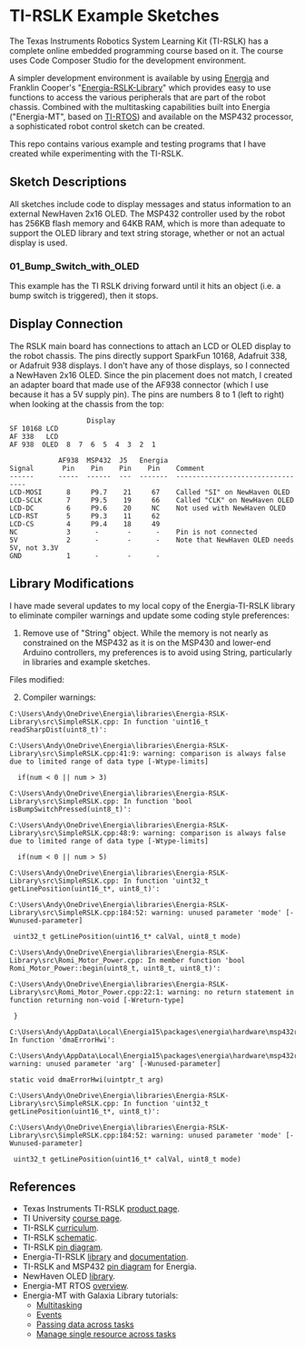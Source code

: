 TI-RSLK Example Sketches
========================

The Texas Instruments Robotics System Learning Kit (TI-RSLK) has a complete online embedded programming course based on it. The course uses Code Composer Studio for the development environment.

A simpler development environment is available by using [Energia][11] and Franklin Cooper's "[Energia-RSLK-Library][5]" which provides easy to use functions to access the various peripherals that are part of the robot chassis. Combined with the multitasking capabilities built into Energia ("Energia-MT", based on [TI-RTOS][12]) and available on the MSP432 processor, a sophisticated robot control sketch can be created.

This repo contains various example and testing programs that I have created while experimenting with the TI-RSLK.

Sketch Descriptions
-------------------
All sketches include code to display messages and status information to an external NewHaven 2x16 OLED. The MSP432 controller used by the robot has 256KB flash memory and 64KB RAM, which is more than adequate to support the OLED library and text string storage, whether or not an actual display is used.

### 01_Bump_Switch_with_OLED
This example has the TI RSLK driving forward until it hits an object (i.e. a bump switch is triggered), then it stops.


Display Connection
------------------

The RSLK main board has connections to attach an LCD or OLED display to the robot chassis. The pins directly support SparkFun 10168, Adafruit 338, or Adafruit 938 displays. I don't have any of those displays, so I connected a NewHaven 2x16 OLED. Since the pin placement does not match, I created an adapter board that made use of the AF938 connector (which I use because it has a 5V supply pin). The pins are numbers 8 to 1 (left to right) when looking at the chassis from the top:
```
                   Display
SF 10168 LCD
AF 338   LCD
AF 938  OLED  8  7  6  5  4  3  2  1

            AF938  MSP432  J5   Energia
Signal       Pin    Pin    Pin    Pin    Comment
------      -----  ------  ---  -------  ---------------------------------
LCD-MOSI      8     P9.7    21     67    Called "SI" on NewHaven OLED
LCD-SCLK      7     P9.5    19     66    Called "CLK" on NewHaven OLED
LCD-DC        6     P9.6    20     NC    Not used with NewHaven OLED
LCD-RST       5     P9.3    11     62
LCD-CS        4     P9.4    18     49
NC            3      -       -      -    Pin is not connected
5V            2      -       -      -    Note that NewHaven OLED needs 5V, not 3.3V
GND           1      -       -      -   
```

Library Modifications
---------------------
I have made several updates to my local copy of the Energia-TI-RSLK library to eliminate compiler warnings and update some coding style preferences:

1. Remove use of "String" object. While the memory is not nearly as constrained on the MSP432 as it is on the MSP430 and lower-end Arduino controllers, my preferences is to avoid using String, particularly in libraries and example sketches.

  Files modified:


2. Compiler warnings:

```
C:\Users\Andy\OneDrive\Energia\libraries\Energia-RSLK-Library\src\SimpleRSLK.cpp: In function 'uint16_t readSharpDist(uint8_t)':

C:\Users\Andy\OneDrive\Energia\libraries\Energia-RSLK-Library\src\SimpleRSLK.cpp:41:9: warning: comparison is always false due to limited range of data type [-Wtype-limits]

  if(num < 0 || num > 3)
```

```
C:\Users\Andy\OneDrive\Energia\libraries\Energia-RSLK-Library\src\SimpleRSLK.cpp: In function 'bool isBumpSwitchPressed(uint8_t)':

C:\Users\Andy\OneDrive\Energia\libraries\Energia-RSLK-Library\src\SimpleRSLK.cpp:48:9: warning: comparison is always false due to limited range of data type [-Wtype-limits]

  if(num < 0 || num > 5)
```

```
C:\Users\Andy\OneDrive\Energia\libraries\Energia-RSLK-Library\src\SimpleRSLK.cpp: In function 'uint32_t getLinePosition(uint16_t*, uint8_t)':

C:\Users\Andy\OneDrive\Energia\libraries\Energia-RSLK-Library\src\SimpleRSLK.cpp:184:52: warning: unused parameter 'mode' [-Wunused-parameter]

 uint32_t getLinePosition(uint16_t* calVal, uint8_t mode)
```

```
C:\Users\Andy\OneDrive\Energia\libraries\Energia-RSLK-Library\src\Romi_Motor_Power.cpp: In member function 'bool Romi_Motor_Power::begin(uint8_t, uint8_t, uint8_t)':

C:\Users\Andy\OneDrive\Energia\libraries\Energia-RSLK-Library\src\Romi_Motor_Power.cpp:22:1: warning: no return statement in function returning non-void [-Wreturn-type]

 }
 ```

 ```
 C:\Users\Andy\AppData\Local\Energia15\packages\energia\hardware\msp432r\5.29.0\variants\MSP_EXP432P401R\Board_init.c: In function 'dmaErrorHwi':

C:\Users\Andy\AppData\Local\Energia15\packages\energia\hardware\msp432r\5.29.0\variants\MSP_EXP432P401R\Board_init.c:358:35: warning: unused parameter 'arg' [-Wunused-parameter]

 static void dmaErrorHwi(uintptr_t arg)
```

```
C:\Users\Andy\OneDrive\Energia\libraries\Energia-RSLK-Library\src\SimpleRSLK.cpp: In function 'uint32_t getLinePosition(uint16_t*, uint8_t)':

C:\Users\Andy\OneDrive\Energia\libraries\Energia-RSLK-Library\src\SimpleRSLK.cpp:184:52: warning: unused parameter 'mode' [-Wunused-parameter]

 uint32_t getLinePosition(uint16_t* calVal, uint8_t mode)
```



References
----------

+ Texas Instruments TI-RSLK [product page][1].
+ TI University [course page][10].
+ TI-RSLK [curriculum][2].
+ TI-RSLK [schematic][3].
+ TI-RSLK [pin diagram][4].
+ Energia-TI-RSLK [library][5] and [documentation][6].
+ TI-RSLK and MSP432 [pin diagram][7] for Energia.
+ NewHaven OLED [library][8].
+ Energia-MT RTOS [overview][14].
+ Energia-MT with Galaxia Library tutorials:
  + [Multitasking][13]
  + [Events][15]
  + [Passing data across tasks][16]
  + [Manage single resource across tasks][17]

[1]:https://www.ti.com/tool/TIRSLK-EVM
[2]:https://university.ti.com/en/faculty/ti-robotics-system-learning-kit/ti-rslk-max-edition-curriculum
[3]:https://www.pololu.com/file/0J1670/ti-rslk-max-chassis-board-v1.0-schematic.pdf
[4]:https://www.pololu.com/file/0J1695/ti_rslk_max_chassis_board_pinout.pdf
[5]:https://github.com/fcooper/Energia-RSLK-Library
[6]:https://fcooper.github.io/Energia-RSLK-Library/
[7]:https://embeddedcomputing.weebly.com/ti-rslk-max-pins-maps.html
[8]:https://github.com/Andy4495/NewhavenOLED
[10]:http://www.ti.com/rslk
[11]:https://energia.nu/
[12]:https://www.ti.com/tool/TI-RTOS-MCU
[13]:https://www.hackster.io/rei-vilo/multi-tasking-with-energia-mt-and-galaxia-library-20bd64
[14]:https://embeddedcomputing.weebly.com/launchpad-msp432-rtos-for-everyone.html
[15]:https://www.hackster.io/rei-vilo/events-with-energia-mt-and-galaxia-library-741d9b
[16]:https://www.hackster.io/rei-vilo/send-data-across-tasks-with-energia-and-galaxia-8be05c
[17]:https://www.hackster.io/rei-vilo/manage-single-resource-with-energia-mt-and-galaxia-cadb26
